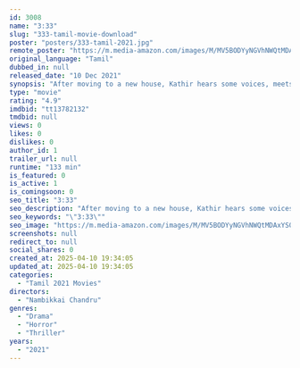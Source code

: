 ```yaml
---
id: 3008
name: "3:33"
slug: "333-tamil-movie-download"
poster: "posters/333-tamil-2021.jpg"
remote_poster: "https://m.media-amazon.com/images/M/MV5BODYyNGVhNWQtMDAxYS00ZDY5LWEzY2UtMTc3MjNhZjA4ZjI4XkEyXkFqcGdeQXVyMTI1NDEyNTM5._V1_SX300.jpg"
original_language: "Tamil"
dubbed_in: null
released_date: "10 Dec 2021"
synopsis: "After moving to a new house, Kathir hears some voices, meets accidents frequently, and gets nightmares. All these occur only at 3:33, the time when he was born. Was this a dream or a psychological occurrence for Kathir?"
type: "movie"
rating: "4.9"
imdbid: "tt13782132"
tmdbid: null
views: 0
likes: 0
dislikes: 0
author_id: 1
trailer_url: null
runtime: "133 min"
is_featured: 0
is_active: 1
is_comingsoon: 0
seo_title: "3:33"
seo_description: "After moving to a new house, Kathir hears some voices, meets accidents frequently, and gets nightmares. All these occur only at 3:33, the time when he was born. Was this a dream or a psychological occurrence for Kathir?"
seo_keywords: "\"3:33\""
seo_image: "https://m.media-amazon.com/images/M/MV5BODYyNGVhNWQtMDAxYS00ZDY5LWEzY2UtMTc3MjNhZjA4ZjI4XkEyXkFqcGdeQXVyMTI1NDEyNTM5._V1_SX300.jpg"
screenshots: null
redirect_to: null
social_shares: 0
created_at: 2025-04-10 19:34:05
updated_at: 2025-04-10 19:34:05
categories:
  - "Tamil 2021 Movies"
directors:
  - "Nambikkai Chandru"
genres:
  - "Drama"
  - "Horror"
  - "Thriller"
years:
  - "2021"
---
```

